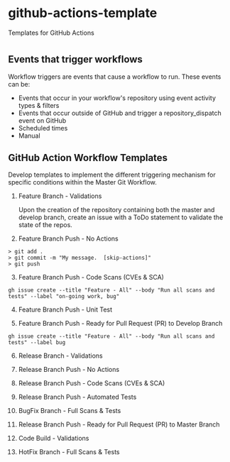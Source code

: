 # github-actions-template
Templates for GitHub Actions
#
## Events that trigger workflows
Workflow triggers are events that cause a workflow to run.  These events can be:

+ Events that occur in your workflow's repository using event activity types & filters
+ Events that occur outside of GitHub and trigger a repository_dispatch event on GitHub
+ Scheduled times
+ Manual

## GitHub Action Workflow Templates

Develop templates to implement the different triggering mechanism for specific conditions within the Master Git Workflow.  

1. Feature Branch - Validations   

    Upon the creation of the repository containing both the master and develop branch, create an issue with a ToDo statement to validate the state of the repos.


2. Feature Branch Push - No Actions   

```
> git add .
> git commit -m "My message.  [skip-actions]"
> git push 
```


3. Feature Branch Push - Code Scans (CVEs & SCA)     

```
gh issue create --title "Feature - All" --body "Run all scans and tests" --label "on-going work, bug" 
```

4. Feature Branch Push - Unit Test    


5. Feature Branch Push - Ready for Pull Request (PR) to Develop Branch

```
gh issue create --title "Feature - All" --body "Run all scans and tests" --label bug 
```


6. Release Branch - Validations   


7. Release Branch Push - No Actions   


8. Release Branch Push - Code Scans (CVEs & SCA)   


9.  Release Branch Push - Automated Tests   
    

10. BugFix Branch - Full Scans &  Tests 


11. Release Branch Push - Ready for Pull Request (PR) to Master Branch


12. Code Build - Validations


13. HotFix Branch - Full Scans & Tests 